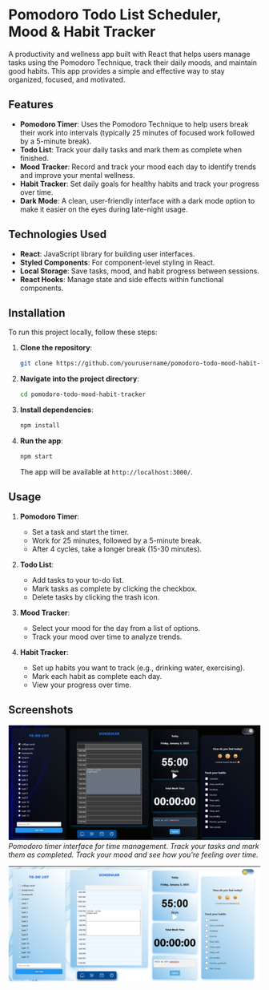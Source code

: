# Pomodoro Todo List Scheduler, Mood & Habit Tracker

A productivity and wellness app built with React that helps users manage tasks using the Pomodoro Technique, track their daily moods, and maintain good habits. This app provides a simple and effective way to stay organized, focused, and motivated.

## Features

- **Pomodoro Timer**: Uses the Pomodoro Technique to help users break their work into intervals (typically 25 minutes of focused work followed by a 5-minute break).
- **Todo List**: Track your daily tasks and mark them as complete when finished.
- **Mood Tracker**: Record and track your mood each day to identify trends and improve your mental wellness.
- **Habit Tracker**: Set daily goals for healthy habits and track your progress over time.
- **Dark Mode**: A clean, user-friendly interface with a dark mode option to make it easier on the eyes during late-night usage.

## Technologies Used

- **React**: JavaScript library for building user interfaces.
- **Styled Components**: For component-level styling in React.
- **Local Storage**: Save tasks, mood, and habit progress between sessions.
- **React Hooks**: Manage state and side effects within functional components.

## Installation

To run this project locally, follow these steps:

1. **Clone the repository**:

   ```bash
   git clone https://github.com/yourusername/pomodoro-todo-mood-habit-tracker.git
   ```

2. **Navigate into the project directory**:

   ```bash
   cd pomodoro-todo-mood-habit-tracker
   ```

3. **Install dependencies**:

   ```bash
   npm install
   ```

4. **Run the app**:

   ```bash
   npm start
   ```

   The app will be available at `http://localhost:3000/`.

## Usage

1. **Pomodoro Timer**:
   - Set a task and start the timer.
   - Work for 25 minutes, followed by a 5-minute break.
   - After 4 cycles, take a longer break (15-30 minutes).

2. **Todo List**:
   - Add tasks to your to-do list.
   - Mark tasks as complete by clicking the checkbox.
   - Delete tasks by clicking the trash icon.

3. **Mood Tracker**:
   - Select your mood for the day from a list of options.
   - Track your mood over time to analyze trends.

4. **Habit Tracker**:
   - Set up habits you want to track (e.g., drinking water, exercising).
   - Mark each habit as complete each day.
   - View your progress over time.

## Screenshots

![Dark Theme](screenshots/ss2.png)
*Pomodoro timer interface for time management.*
*Track your tasks and mark them as completed.*
*Track your mood and see how you're feeling over time.*

![Light Theme](screenshots/ss1.png)



